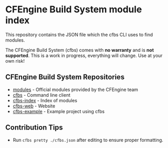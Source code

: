 # CFEngine Build System module index

This repository contains the JSON file which the cfbs CLI uses to find modules.

The CFEngine Build System (cfbs) comes with **no warranty** and is **not supported**.
This is a work in progress, everything will change.
Use at your own risk!

## CFEngine Build System Repositories

* [modules](https://github.com/cfengine/modules) - Official modules provided by the CFEngine team
* [cfbs](https://github.com/cfengine/cfbs) - Command line client
* [cfbs-index](https://github.com/cfengine/cfbs-index) - Index of modules
* [cfbs-web](https://github.com/cfengine/cfbs-web) - Website
* [cfbs-example](https://github.com/cfengine/cfbs-example) - Example project using cfbs

## Contribution Tips

* Run `cfbs pretty ./cfbs.json` after editing to ensure proper formatting.
